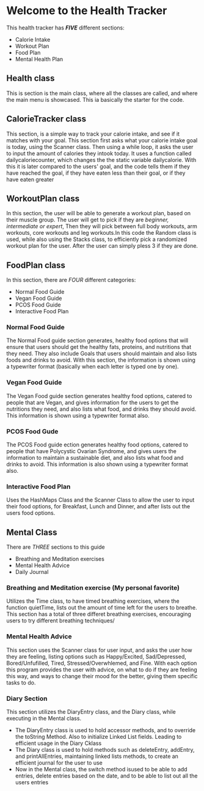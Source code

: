 # Welcome to the Health Tracker
This health tracker has ***FIVE*** different sections:
- Calorie Intake
- Workout Plan
- Food Plan
- Mental Health Plan

## Health class
This is section is the main class, where all the classes are called, and where the main menu is showcased. This ia basically the starter for the code.

## CalorieTracker class
This section, is a simple way to track your calorie intake, and see if it matches with your goal. This section first asks what your calorie intake goal is today, using the Scanner class. Then using a while loop, it asks the user to input the amount of calories they intook today. It uses a function called dailycaloriecounter, which changes the the static variable dailycalorie. With this it is later compared to the users' goal, and the code tells them if they have reached the goal, if they have eaten less than their goal, or if they have eaten greater

## WorkoutPlan class
In this section, the user will be able to generate a workout plan, based on their muscle group. The user will get to pick if they are *beginner, intermediate or expert*, Then they will pick between full body workouts, arm workouts, core workouts and leg workouts.In this code the Random class is used, while also using the Stacks class, to efficiently pick a randomized workout plan for the user. After the user can simply pless 3 if they are done.

## FoodPlan class

In this section, there are *FOUR* different categories:
- Normal Food Guide
- Vegan Food Guide
- PCOS Food Guide
- Interactive Food Plan
### Normal Food Guide
The Normal Food guide section generates, healthy food options that will ensure that users should get the healthy fats, proteins, and nutritions that they need. They also include Goals that users should maintain and also lists foods and drinks to avoid. With this section, the information is shown using a typewriter format (basically when each letter is typed one by one).

### Vegan Food Guide
The Vegan Food guide section generates healthy food options, catered to people that are Vegan, and gives information for the users to get the nutritions they need, and also lists what food, and drinks they should avoid. This information is shown using a typewriter format also.

### PCOS Food Gude
The PCOS Food guide ection generates healthy food options, catered to people that have Polycystic Ovarian Syndrome, and gives users the information to maintain a sustainable diet, and also lists what food and drinks to avoid. This  information is also shown using a typewriter format also.

###  Interactive Food Plan
Uses the HashMaps Class and the Scanner Class to allow the user to input their food options, for Breakfast, Lunch and Dinner, and after lists out the users food options.

## Mental Class
There are *THREE* sections to this guide
- Breathing and Meditation exercises 
- Mental Health Advice
- Daily Journal

### Breathing and Meditation exercise (My personal favorite)
Utilizes the Time class, to have timed breathing exercises, where the function quietTime, lists out the amount of time left for the users to breathe. This section has a total of three differet breathing exercises, encouraging users to try different breathing techniques/

### Mental Health Advice
This section uses the Scanner class for user input, and asks the user how they are feeling, listing options such as Happy/Excited, Sad/Depressed, Bored/Unfufilled, Tired, Stressed/Overwhlemed, and Fine. With each option this program provides the user with advice, on what to do if they are feeling this way, and ways to change their mood for the better, giving them specific tasks to do.

### Diary Section
This section utilizes the DiaryEntry class, and the Diary class, while executing in the Mental class.
- The DiaryEntry class is used to hold accessor methods, and to override the toString Method. Also to initialize Linked List fields. Leading to efficient usage in the Diary Cklass
- The Diary class is used to hold methods such as deleteEntry, addEntry, and printAllEntries, maintaining linked lists methods, to create an efficient journal for the user to use
- Now in the Mental class, the switch method isused to be able to add entries, delete entries based on the date, and to be able to list out all the users entries



